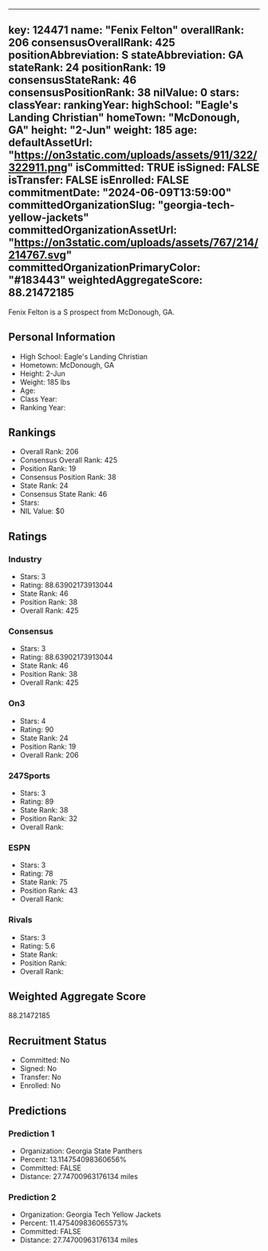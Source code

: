 ---
  key: 124471
  name: "Fenix Felton"
  overallRank: 206
  consensusOverallRank: 425
  positionAbbreviation: S
  stateAbbreviation: GA
  stateRank: 24
  positionRank: 19
  consensusStateRank: 46
  consensusPositionRank: 38
  nilValue: 0
  stars: 
  classYear: 
  rankingYear: 
  highSchool: "Eagle's Landing Christian"
  homeTown: "McDonough, GA"
  height: "2-Jun"
  weight: 185
  age: 
  defaultAssetUrl: "https://on3static.com/uploads/assets/911/322/322911.png"
  isCommitted: TRUE
  isSigned: FALSE
  isTransfer: FALSE
  isEnrolled: FALSE
  commitmentDate: "2024-06-09T13:59:00"
  committedOrganizationSlug: "georgia-tech-yellow-jackets"
  committedOrganizationAssetUrl: "https://on3static.com/uploads/assets/767/214/214767.svg"
  committedOrganizationPrimaryColor: "#183443"
  weightedAggregateScore: 88.21472185
  ---
  
  Fenix Felton is a S prospect from McDonough, GA.
  
  ## Personal Information
  - High School: Eagle's Landing Christian
  - Hometown: McDonough, GA
  - Height: 2-Jun
  - Weight: 185 lbs
  - Age: 
  - Class Year: 
  - Ranking Year: 
  
  ## Rankings
  - Overall Rank: 206
  - Consensus Overall Rank: 425
  - Position Rank: 19
  - Consensus Position Rank: 38
  - State Rank: 24
  - Consensus State Rank: 46
  - Stars: 
  - NIL Value: $0
  
  ## Ratings
  
  ### Industry
  - Stars: 3
  - Rating: 88.63902173913044
  - State Rank: 46
  - Position Rank: 38
  - Overall Rank: 425
  
  ### Consensus
  - Stars: 3
  - Rating: 88.63902173913044
  - State Rank: 46
  - Position Rank: 38
  - Overall Rank: 425
  
  ### On3
  - Stars: 4
  - Rating: 90
  - State Rank: 24
  - Position Rank: 19
  - Overall Rank: 206
  
  ### 247Sports
  - Stars: 3
  - Rating: 89
  - State Rank: 38
  - Position Rank: 32
  - Overall Rank: 
  
  ### ESPN
  - Stars: 3
  - Rating: 78
  - State Rank: 75
  - Position Rank: 43
  - Overall Rank: 
  
  ### Rivals
  - Stars: 3
  - Rating: 5.6
  - State Rank: 
  - Position Rank: 
  - Overall Rank: 
  
  ## Weighted Aggregate Score
  88.21472185
  
  ## Recruitment Status
  - Committed: No
  - Signed: No
  - Transfer: No
  - Enrolled: No
  
  
  
  ## Predictions
  
  ### Prediction 1
  - Organization: Georgia State Panthers
  - Percent: 13.114754098360656%
  - Committed: FALSE
  - Distance: 27.74700963176134 miles
  
  ### Prediction 2
  - Organization: Georgia Tech Yellow Jackets
  - Percent: 11.475409836065573%
  - Committed: FALSE
  - Distance: 27.74700963176134 miles
  